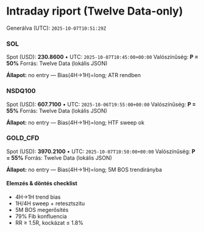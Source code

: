 # Intraday riport (Twelve Data-only)

Generálva (UTC): `2025-10-07T10:51:29Z`

### SOL

Spot (USD): **230.8600** • UTC: `2025-10-07T10:45:00+00:00`
Valószínűség: **P = 50%**
Forrás: Twelve Data (lokális JSON)

**Állapot:** no entry — Bias(4H→1H)=long; ATR rendben

### NSDQ100

Spot (USD): **607.7100** • UTC: `2025-10-06T19:55:00+00:00`
Valószínűség: **P = 55%**
Forrás: Twelve Data (lokális JSON)

**Állapot:** no entry — Bias(4H→1H)=long; HTF sweep ok

### GOLD_CFD

Spot (USD): **3970.2100** • UTC: `2025-10-07T10:50:00+00:00`
Valószínűség: **P = 55%**
Forrás: Twelve Data (lokális JSON)

**Állapot:** no entry — Bias(4H→1H)=long; 5M BOS trendirányba

#### Elemzés & döntés checklist
- 4H→1H trend bias
- 1H/4H sweep + retesztszitu
- 5M BOS megerősítés
- 79% Fib konfluencia
- RR ≥ 1.5R, kockázat ≤ 1.8%

